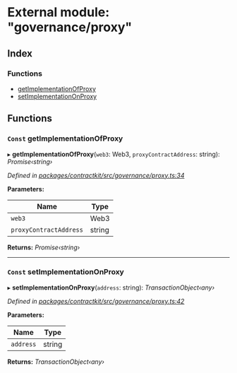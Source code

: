 # External module: "governance/proxy"

## Index

### Functions

* [getImplementationOfProxy](_governance_proxy_.md#const-getimplementationofproxy)
* [setImplementationOnProxy](_governance_proxy_.md#const-setimplementationonproxy)

## Functions

### `Const` getImplementationOfProxy

▸ **getImplementationOfProxy**(`web3`: Web3, `proxyContractAddress`: string): *Promise‹string›*

*Defined in [packages/contractkit/src/governance/proxy.ts:34](https://github.com/celo-org/celo-monorepo/blob/master/packages/contractkit/src/governance/proxy.ts#L34)*

**Parameters:**

Name | Type |
------ | ------ |
`web3` | Web3 |
`proxyContractAddress` | string |

**Returns:** *Promise‹string›*

___

### `Const` setImplementationOnProxy

▸ **setImplementationOnProxy**(`address`: string): *TransactionObject‹any›*

*Defined in [packages/contractkit/src/governance/proxy.ts:42](https://github.com/celo-org/celo-monorepo/blob/master/packages/contractkit/src/governance/proxy.ts#L42)*

**Parameters:**

Name | Type |
------ | ------ |
`address` | string |

**Returns:** *TransactionObject‹any›*
